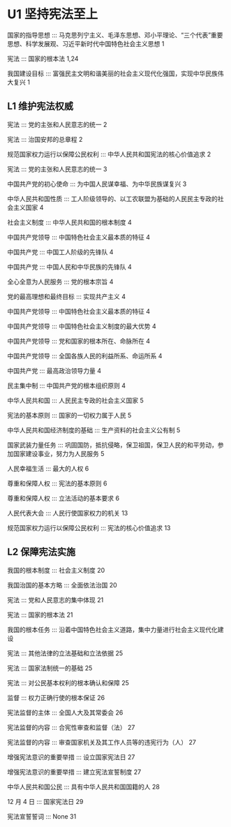 # U1 坚持宪法至上

国家的指导思想 ::: 马克思列宁主义、毛泽东思想、邓小平理论、“三个代表”重要思想、科学发展观、习近平新时代中国特色社会主义思想 1

宪法 ::: 国家的根本法 1,24

我国建设目标 ::: 富强民主文明和谐美丽的社会主义现代化强国，实现中华民族伟大复兴 1

## L1 维护宪法权威

宪法 ::: 党的主张和人民意志的统一 2

宪法 ::: 治国安邦的总章程 2

规范国家权力运行以保障公民权利 ::: 中华人民共和国宪法的核心价值追求 2

宪法 ::: 党的主张和人民意志的统一 3

中国共产党的初心使命 ::: 为中国人民谋幸福、为中华民族谋复兴 3

中华人民共和国性质 ::: 工人阶级领导的、以工农联盟为基础的人民民主专政的社会主义国家 4

社会主义制度 ::: 中华人民共和国的根本制度 4

中国共产党领导 ::: 中国特色社会主义最本质的特征 4

中国共产党 ::: 中国工人阶级的先锋队 4

中国共产党 ::: 中国人民和中华民族的先锋队 4

全心全意为人民服务 ::: 党的根本宗旨 4

党的最高理想和最终目标 ::: 实现共产主义 4

中国共产党领导 ::: 中国特色社会主义最本质的特征 4

中国共产党领导 ::: 中国特色社会主义制度的最大优势 4

中国共产党领导 ::: 党和国家的根本所在、命脉所在 4

中国共产党领导 ::: 全国各族人民的利益所系、命运所系 4

中国共产党 ::: 最高政治领导力量 4

民主集中制 ::: 中国共产党的根本组织原则 4

中华人民共和国 ::: 人民民主专政的社会主义国家 5

宪法的基本原则 ::: 国家的一切权力属于人民 5

中华人民共和国经济制度的基础 ::: 生产资料的社会主义公有制 5

国家武装力量任务 ::: 巩固国防，抵抗侵略，保卫祖国，保卫人民的和平劳动，参加国家建设事业，努力为人民服务 5

人民幸福生活 ::: 最大的人权 6

尊重和保障人权 ::: 宪法的基本原则 6

尊重和保障人权 ::: 立法活动的基本要求 6

人民代表大会 ::: 人民行使国家权力的机关 13

规范国家权力运行以保障公民权利 ::: 宪法的核心价值追求 13

## L2 保障宪法实施

我国的根本制度 ::: 社会主义制度 20

我国治国的基本方略 ::: 全面依法治国 20

宪法 ::: 党和人民意志的集中体现 21

宪法 ::: 国家的根本法 21

我国的根本任务 ::: 沿着中国特色社会主义道路，集中力量进行社会主义现代化建设 

宪法 ::: 其他法律的立法基础和立法依据 25

宪法 ::: 国家法制统一的基础 25

宪法 ::: 对公民基本权利的根本确认和保障 25

监督 ::: 权力正确行使的根本保证 26

宪法监督的主体 ::: 全国人大及其常委会 26

宪法监督的内容 ::: 合宪性审查和监督（法） 27

宪法监督的内容 ::: 审查国家机关及其工作人员等的违宪行为（人） 27

增强宪法意识的重要举措 ::: 设立国家宪法日 27

增强宪法意识的重要举措 ::: 建立宪法宣誓制度 27

中华人民共和国公民 ::: 具有中华人民共和国国籍的人 28 

12 月 4 日 ::: 国家宪法日 29

宪法宣誓誓词 ::: None 31




